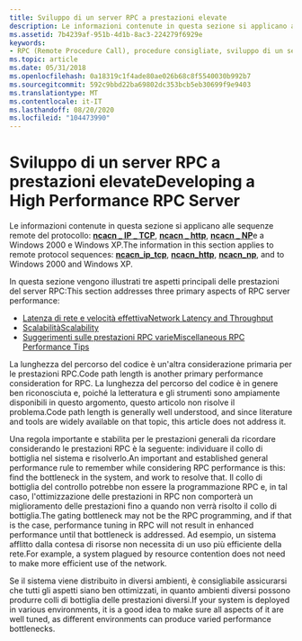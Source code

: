 ```yaml
---
title: Sviluppo di un server RPC a prestazioni elevate
description: Le informazioni contenute in questa sezione si applicano alle sequenze remote del protocollo ncacn \_ IP \_ TCP, ncacn \_ http, ncacn \_ np e a Windows 2000 e Windows XP.
ms.assetid: 7b4239af-951b-4d1b-8ac3-224279f6929e
keywords:
- RPC (Remote Procedure Call), procedure consigliate, sviluppo di un server a prestazioni elevate
ms.topic: article
ms.date: 05/31/2018
ms.openlocfilehash: 0a18319c1f4ade80ae026b68c8f5540030b992b7
ms.sourcegitcommit: 592c9bbd22ba69802dc353bcb5eb30699f9e9403
ms.translationtype: MT
ms.contentlocale: it-IT
ms.lasthandoff: 08/20/2020
ms.locfileid: "104473990"
---
```

# <a name="developing-a-high-performance-rpc-server"></a><span data-ttu-id="879e5-104">Sviluppo di un server RPC a prestazioni elevate</span><span class="sxs-lookup"><span data-stu-id="879e5-104">Developing a High Performance RPC Server</span></span>

<span data-ttu-id="879e5-105">Le informazioni contenute in questa sezione si applicano alle sequenze remote del protocollo: [**ncacn \_ IP \_ TCP**](/windows/desktop/Midl/ncacn-ip-tcp), [**ncacn \_ http**](/windows/desktop/Midl/ncacn-http), [**ncacn \_ NP**](/windows/desktop/Midl/ncacn-np)e a Windows 2000 e Windows XP.</span><span class="sxs-lookup"><span data-stu-id="879e5-105">The information in this section applies to remote protocol sequences: [**ncacn\_ip\_tcp**](/windows/desktop/Midl/ncacn-ip-tcp), [**ncacn\_http**](/windows/desktop/Midl/ncacn-http), [**ncacn\_np**](/windows/desktop/Midl/ncacn-np), and to Windows 2000 and Windows XP.</span></span>

<span data-ttu-id="879e5-106">In questa sezione vengono illustrati tre aspetti principali delle prestazioni del server RPC:</span><span class="sxs-lookup"><span data-stu-id="879e5-106">This section addresses three primary aspects of RPC server performance:</span></span>

-   [<span data-ttu-id="879e5-107">Latenza di rete e velocità effettiva</span><span class="sxs-lookup"><span data-stu-id="879e5-107">Network Latency and Throughput</span></span>](network-latency-and-throughput.md)
-   [<span data-ttu-id="879e5-108">Scalabilità</span><span class="sxs-lookup"><span data-stu-id="879e5-108">Scalability</span></span>](scalability.md)
-   [<span data-ttu-id="879e5-109">Suggerimenti sulle prestazioni RPC varie</span><span class="sxs-lookup"><span data-stu-id="879e5-109">Miscellaneous RPC Performance Tips</span></span>](miscellaneous-rpc-performance-tips.md)

<span data-ttu-id="879e5-110">La lunghezza del percorso del codice è un'altra considerazione primaria per le prestazioni RPC.</span><span class="sxs-lookup"><span data-stu-id="879e5-110">Code path length is another primary performance consideration for RPC.</span></span> <span data-ttu-id="879e5-111">La lunghezza del percorso del codice è in genere ben riconosciuta e, poiché la letteratura e gli strumenti sono ampiamente disponibili in questo argomento, questo articolo non risolve il problema.</span><span class="sxs-lookup"><span data-stu-id="879e5-111">Code path length is generally well understood, and since literature and tools are widely available on that topic, this article does not address it.</span></span>

<span data-ttu-id="879e5-112">Una regola importante e stabilita per le prestazioni generali da ricordare considerando le prestazioni RPC è la seguente: individuare il collo di bottiglia nel sistema e risolverlo.</span><span class="sxs-lookup"><span data-stu-id="879e5-112">An important and established general performance rule to remember while considering RPC performance is this: find the bottleneck in the system, and work to resolve that.</span></span> <span data-ttu-id="879e5-113">Il collo di bottiglia del controllo potrebbe non essere la programmazione RPC e, in tal caso, l'ottimizzazione delle prestazioni in RPC non comporterà un miglioramento delle prestazioni fino a quando non verrà risolto il collo di bottiglia.</span><span class="sxs-lookup"><span data-stu-id="879e5-113">The gating bottleneck may not be the RPC programming, and if that is the case, performance tuning in RPC will not result in enhanced performance until that bottleneck is addressed.</span></span> <span data-ttu-id="879e5-114">Ad esempio, un sistema afflitto dalla contesa di risorse non necessita di un uso più efficiente della rete.</span><span class="sxs-lookup"><span data-stu-id="879e5-114">For example, a system plagued by resource contention does not need to make more efficient use of the network.</span></span>

<span data-ttu-id="879e5-115">Se il sistema viene distribuito in diversi ambienti, è consigliabile assicurarsi che tutti gli aspetti siano ben ottimizzati, in quanto ambienti diversi possono produrre colli di bottiglia delle prestazioni diversi.</span><span class="sxs-lookup"><span data-stu-id="879e5-115">If your system is deployed in various environments, it is a good idea to make sure all aspects of it are well tuned, as different environments can produce varied performance bottlenecks.</span></span>

 

 